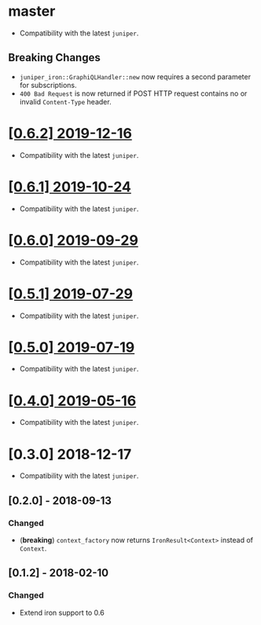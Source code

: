 # master

- Compatibility with the latest `juniper`.

## Breaking Changes

- `juniper_iron::GraphiQLHandler::new` now requires a second parameter for subscriptions.
- `400 Bad Request` is now returned if POST HTTP request contains no or invalid `Content-Type` header.

# [[0.6.2] 2019-12-16](https://github.com/graphql-rust/juniper/releases/tag/juniper_iron-0.6.2)

- Compatibility with the latest `juniper`.

# [[0.6.1] 2019-10-24](https://github.com/graphql-rust/juniper/releases/tag/juniper_iron-0.6.1)

- Compatibility with the latest `juniper`.

# [[0.6.0] 2019-09-29](https://github.com/graphql-rust/juniper/releases/tag/juniper_iron-0.6.0)

- Compatibility with the latest `juniper`.

# [[0.5.1] 2019-07-29](https://github.com/graphql-rust/juniper/releases/tag/juniper_iron-0.5.1)

- Compatibility with the latest `juniper`.

# [[0.5.0] 2019-07-19](https://github.com/graphql-rust/juniper/releases/tag/juniper_iron-0.5.0)

- Compatibility with the latest `juniper`.

# [[0.4.0] 2019-05-16](https://github.com/graphql-rust/juniper/releases/tag/juniper_iron-0.4.0)

- Compatibility with the latest `juniper`.

# [0.3.0] 2018-12-17

- Compatibility with the latest `juniper`.

## [0.2.0] - 2018-09-13

### Changed

- (**breaking**) `context_factory` now returns `IronResult<Context>` instead of `Context`.

## [0.1.2] - 2018-02-10

### Changed

- Extend iron support to 0.6
